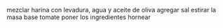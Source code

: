 mezclar harina con levadura, agua y aceite de oliva
agregar sal
estirar la masa
base tomate 
poner los ingredientes 
hornear